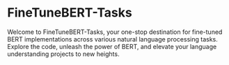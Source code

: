 # FineTuneBERT-Tasks
Welcome to FineTuneBERT-Tasks, your one-stop destination for fine-tuned BERT implementations across various natural language processing tasks. Explore the code, unleash the power of BERT, and elevate your language understanding projects to new heights.
